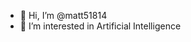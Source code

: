 - 👋 Hi, I’m @matt51814
- 👀 I’m interested in Artificial Intelligence

<!---
matt51814/matt51814 is a ✨ special ✨ repository because its `README.md` (this file) appears on your GitHub profile.
You can click the Preview link to take a look at your changes.
--->
